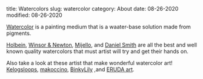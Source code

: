 title: Watercolors
slug: watercolor
category: About
date: 08-26-2020
modified: 08-26-2020


[Watercolor](https://en.wikipedia.org/wiki/Watercolor_painting) is a painting medium that is a waater-base solution made from pigments.

[Holbein](http://www.holbeinartistmaterials.com/), 
[Winsor & Newton](https://www.winsornewton.com/na/), 
[Mijello](http://www.mijelloart.com/), 
and 
[Daniel Smith](http://danielsmith.com/watercolor/) 
are all the best and well known quality watercolors that must artist will try and get their hands on.

Also take a look at these artist that make wonderful watercolor art!
[Kelogsloops](https://www.youtube.com/watch?v=1Fgkwcym4j4), 
[makoccino](https://www.youtube.com/watch?v=E_l7q9PiqRI),
[BinkyLily](https://www.youtube.com/watch?v=Arg-LCKaZtg)
,and 
[ERUDA art](https://www.youtube.com/watch?v=njPn448_sL8).
